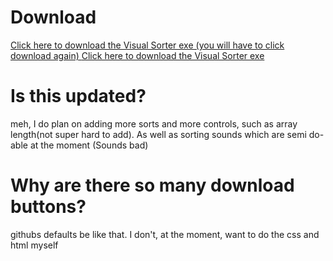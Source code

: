 # Download 
[Click here to download the Visual Sorter exe (you will have to click download again) ](https://github.com/JAB-dev/Sorts-Visualized/blob/master/Win32/Debug/Project1.exe)
[Click here to download the Visual Sorter exe](https://github.com/JAB-dev/Sorts-Visualized/releases/download/1/JABsVisualSorts.exe)

# Is this updated?
meh, I do plan on adding more sorts and more controls, such as array length(not super hard to add). As well as sorting sounds which are semi do-able at the moment (Sounds bad)

# Why are there so many download buttons?
githubs defaults be like that. I don't, at the moment, want to do the css and html myself
